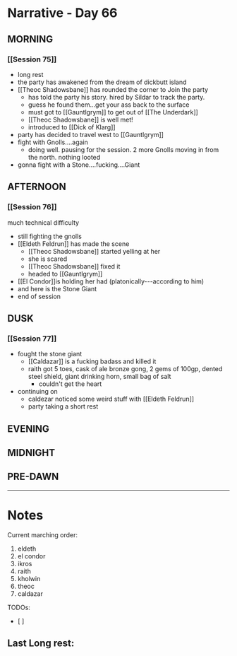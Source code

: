 # Narrative - Day 66

## MORNING
### [[Session 75]]
- long rest
- the party has awakened from the dream of dickbutt island
- [[Theoc Shadowsbane]] has rounded the corner to Join the party
    - has told the party his story. hired by Sildar to track the party. 
    - guess he found them...get your ass back to the surface
    - must got to [[Gauntlgrym]] to get out of [[The Underdark]]
    - [[Theoc Shadowsbane]] is well met!
    - introduced to [[Dick of Klarg]]
- party has decided to travel west to [[Gauntlgrym]]
- fight with Gnolls....again
    - doing well. pausing for the session. 2 more Gnolls moving in from the north. nothing looted
- gonna fight with a Stone....fucking....Giant

## AFTERNOON
### [[Session 76]]
much technical difficulty
- still fighting the gnolls
- [[Eldeth Feldrun]] has made the scene
    - [[Theoc Shadowsbane]] started yelling at her
    - she is scared
    - [[Theoc Shadowsbane]] fixed it
    - headed to [[Gauntlgrym]]
- [[El Condor]]is holding her had (platonically---according to him)
- and here is the Stone Giant
- end of session

## DUSK
### [[Session 77]]
- fought the stone giant
    - [[Caldazar]] is a fucking badass and killed it
    - raith got 5 toes, cask of ale bronze gong, 2 gems of 100gp, dented steel shield, giant drinking horn, small bag of salt
        - couldn't get the heart
- continuing on
    - caldezar noticed some weird stuff with [[Eldeth Feldrun]]
    - party taking a short rest

## EVENING

## MIDNIGHT

## PRE-DAWN

___
# Notes
Current marching order:
1. eldeth
2. el condor
3. ikros
4. raith
5. kholwin
6. theoc
7. caldazar

TODOs:
- [ ] 
  
Last Long rest:
- 